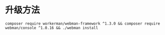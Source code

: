 # 升级方法

`composer require workerman/webman-framework ^1.3.0 && composer require webman/console ^1.0.16 && ./webman install`
